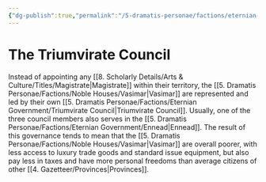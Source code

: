 ```yaml
---
{"dg-publish":true,"permalink":"/5-dramatis-personae/factions/eternian-government/triumvirate-council/","noteIcon":""}
---
```


# The Triumvirate Council

Instead of appointing any [[8. Scholarly Details/Arts & Culture/Titles/Magistrate\|Magistrate]] within their territory, the [[5. Dramatis Personae/Factions/Noble Houses/Vasimar\|Vasimar]] are represented and led by their own [[5. Dramatis Personae/Factions/Eternian Government/Triumvirate Council\|Triumvirate Council]]. Usually, one of the three council members also serves in the [[5. Dramatis Personae/Factions/Eternian Government/Ennead\|Ennead]]. The result of this governance tends to mean that the [[5. Dramatis Personae/Factions/Noble Houses/Vasimar\|Vasimar]] are overall poorer, with less access to luxury trade goods and standard issue equipment, but also pay less in taxes and have more personal freedoms than average citizens of other [[4. Gazetteer/Provinces\|Provinces]]. 